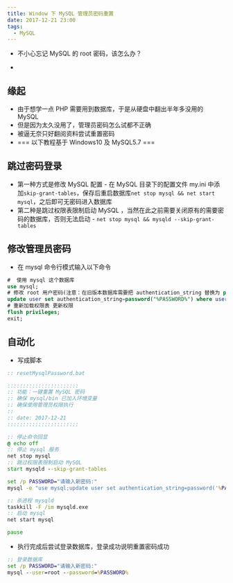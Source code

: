 ```yaml
---
title: Window 下 MySQL 管理员密码重置
date: 2017-12-21 23:00
tags:
  - MySQL
---
```


- 不小心忘记 MySQL 的 root 密码，该怎么办？

* <!--more-->

## 缘起

- 由于想学一点 PHP 需要用到数据库，于是从硬盘中翻出半年多没用的 MySQL
- 但是因为太久没用了，管理员密码怎么试都不正确
- 被逼无奈只好翻阅资料尝试重置密码
- === 以下教程基于 Windows10 及 MySQL5.7 ===

## 跳过密码登录

- 第一种方式是修改 MySQL 配置 - 在 MySQL 目录下的配置文件 my.ini 中添加`skip-grant-tables`，保存后重启数据库`net stop mysql && net start mysql`，之后即可无密码进入数据库
- 第二种是跳过权限表限制启动 MySQL ，当然在此之前需要关闭原有的需要密码的数据库，否则无法启动 - `net stop mysql && mysqld --skip-grant-tables`

## 修改管理员密码

- 在 mysql 命令行模式输入以下命令

```sql
#  使用 mysql 这个数据库
use mysql;
# 修改 root 用户密码(注意：在旧版本数据库需要把 authentication_string 替换为 password)
update user set authentication_string=password("%PASSWORD%") where user="root";
# 重新加载权限表 更新权限
flush privileges;
exit;
```

## 自动化

- 写成脚本

```cmd
:: resetMysqlPassword.bat

:::::::::::::::::::::::
:: 功能：一键重置 MySQL 密码
:: 确保 mysql/bin 已加入环境变量
:: 确保使用管理员权限执行
::
:: date: 2017-12-21
:::::::::::::::::::::::

:: 停止命令回显
@ echo off
:: 停止 mysql 服务
net stop mysql
:: 跳过权限表限制启动 MySQL
start mysqld --skip-grant-tables

set /p PASSWORD="请输入新密码:"
mysql -e "use mysql;update user set authentication_string=password('%PASSWORD%') where user='root';flush privileges;"

:: 杀进程 mysqld
taskkill -F /im mysqld.exe
:: 启动 mysql
net start mysql

pause
```

- 执行完成后尝试登录数据库，登录成功说明重置密码成功

```cmd
:: 登录数据库
set /p PASSWORD="请输入新密码:"
mysql --user=root --password=%PASSWORD%
```

